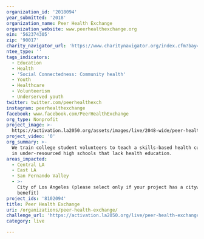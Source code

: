 ```yaml
---
organization_id: '2018094'
year_submitted: '2018'
organization_name: Peer Health Exchange
organization_website: www.peerhealthexchange.org
ein: '562374305'
zip: '90017'
charity_navigator_url: 'https://www.charitynavigator.org/index.cfm?bay=search.profile&ein=562374305'
ntee_type: ''
tags_indicators:
  - Education
  - Health
  - 'Social Connectedness: Community health'
  - Youth
  - Healthcare
  - Volunteerism
  - Underserved youth
twitter: twitter.com/peerhealthexch
instagram: peerhealthexchange
facebook: www.facebook.com/PeerHealthExchange
org_type: Nonprofit
project_image: >-
  https://activation.la2050.org/assets/images/live/2048-wide/peer-health-exchange.jpg
project_video: '0'
org_summary: >-
  We train college student volunteers to teach a skills-based health curriculum
  in under-resourced high schools that lack health education.
areas_impacted:
  - Central LA
  - East LA
  - San Fernando Valley
  - >-
    City of Los Angeles (please select only if your project has a citywide
    benefit)
project_ids: '8102094'
title: Peer Health Exchange
uri: /organizations/peer-health-exchange/
challenge_url: 'https://activation.la2050.org/live/peer-health-exchange/'
category: live

---
```

